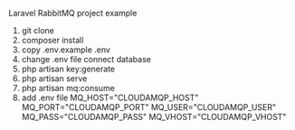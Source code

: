 Laravel RabbitMQ project example

1) git clone
2) composer install
3) copy .env.example .env
4) change .env file connect database
5) php artisan key:generate
6) php artisan serve
7) php artisan mq:consume
8) add .env file
   MQ_HOST="CLOUDAMQP_HOST"
   MQ_PORT="CLOUDAMQP_PORT"
   MQ_USER="CLOUDAMQP_USER"
   MQ_PASS="CLOUDAMQP_PASS"
   MQ_VHOST="CLOUDAMQP_VHOST"
